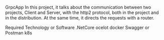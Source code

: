 GrpcApp
In this project, it talks about the communication between two projects, Client and Server, with the http2 protocol, both in the project and in the distribution. At the same time, it directs the requests with a router.

Required Technology or Software
.NetCore
ocelot
docker
Swagger or Postman
k8s
